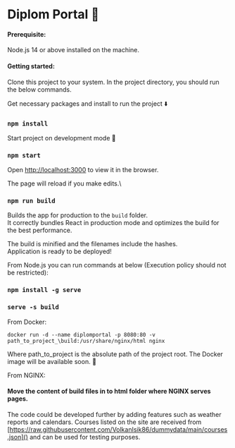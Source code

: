 # Diplom Portal :rocket:

#### Prerequisite:
Node.js 14 or above installed on the machine.

#### Getting started:
Clone this project to your system. In the project directory, you should run the below commands.

Get necessary packages and install to run the project :arrow_down:
### `npm install`

Start project on development mode :running:
### `npm start`

Open [http://localhost:3000](http://localhost:3000) to view it in the browser.

The page will reload if you make edits.\

### `npm run build`

Builds the app for production to the `build` folder.\
It correctly bundles React in production mode and optimizes the build for the best performance.

The build is minified and the filenames include the hashes.\
Application is ready to be deployed!

From Node.js you can run commands at below (Execution policy should not be restricted):
### `npm install -g serve`
### `serve -s build`

From Docker:

```docker run -d --name diplomportal -p 8080:80 -v path_to_project_\build:/usr/share/nginx/html nginx```

Where path_to_project is the absolute path of the project root. The Docker image will be available soon. :muscle:

From NGINX:
#### Move the content of build files in to html folder where NGINX serves pages.

The code could be developed further by adding features such as weather reports and calendars. Courses listed on the site are received from [https://raw.githubusercontent.com/VolkanIsik86/dummydata/main/courses.json]() and can be used for testing purposes.